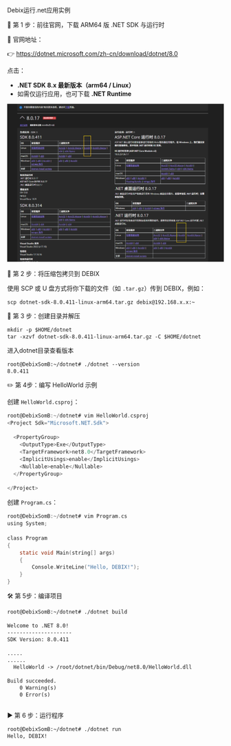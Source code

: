 Debix运行.net应用实例



🧩 第 1 步：前往官网，下载 ARM64 版 .NET SDK 与运行时

🔗 官网地址：

👉 https://dotnet.microsoft.com/zh-cn/download/dotnet/8.0

点击：

- **.NET SDK 8.x 最新版本（arm64 / Linux）**
- 如需仅运行应用，也可下载 **.NET Runtime**

![image-20250630105353872](./image-20250630105353872.png)



📁 第 2 步：将压缩包拷贝到 DEBIX

使用 SCP 或 U 盘方式将你下载的文件（如 `.tar.gz`）传到 DEBIX，例如：

```shell
scp dotnet-sdk-8.0.411-linux-arm64.tar.gz debix@192.168.x.x:~
```

📂 第 3 步：创建目录并解压

```
mkdir -p $HOME/dotnet
tar -xzvf dotnet-sdk-8.0.411-linux-arm64.tar.gz -C $HOME/dotnet
```

进入dotnet目录查看版本

```
root@DebixSomB:~/dotnet# ./dotnet --version
8.0.411
```

✏️ 第 4步：编写 HelloWorld 示例

创建 `HelloWorld.csproj`：

```c
root@DebixSomB:~/dotnet# vim HelloWorld.csproj
<Project Sdk="Microsoft.NET.Sdk">

  <PropertyGroup>
    <OutputType>Exe</OutputType>
    <TargetFramework>net8.0</TargetFramework>
    <ImplicitUsings>enable</ImplicitUsings>
    <Nullable>enable</Nullable>
  </PropertyGroup>

</Project>

```

创建 `Program.cs`：

```c
root@DebixSomB:~/dotnet# vim Program.cs
using System;

class Program
{
    static void Main(string[] args)
    {
        Console.WriteLine("Hello, DEBIX!");
    }
}

```

🛠️ 第 5步：编译项目

```shell
root@DebixSomB:~/dotnet# ./dotnet build

Welcome to .NET 8.0!
---------------------
SDK Version: 8.0.411

.....
......
  HelloWorld -> /root/dotnet/bin/Debug/net8.0/HelloWorld.dll

Build succeeded.
    0 Warning(s)
    0 Error(s)


```

▶️ 第 6 步：运行程序

```shell
root@DebixSomB:~/dotnet# ./dotnet run
Hello, DEBIX!

```

